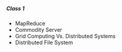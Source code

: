 ##### Class 1
* MapReduce
* Commodity Server
* Grid Computing Vs. Distributed Systems
* Distributed File System
